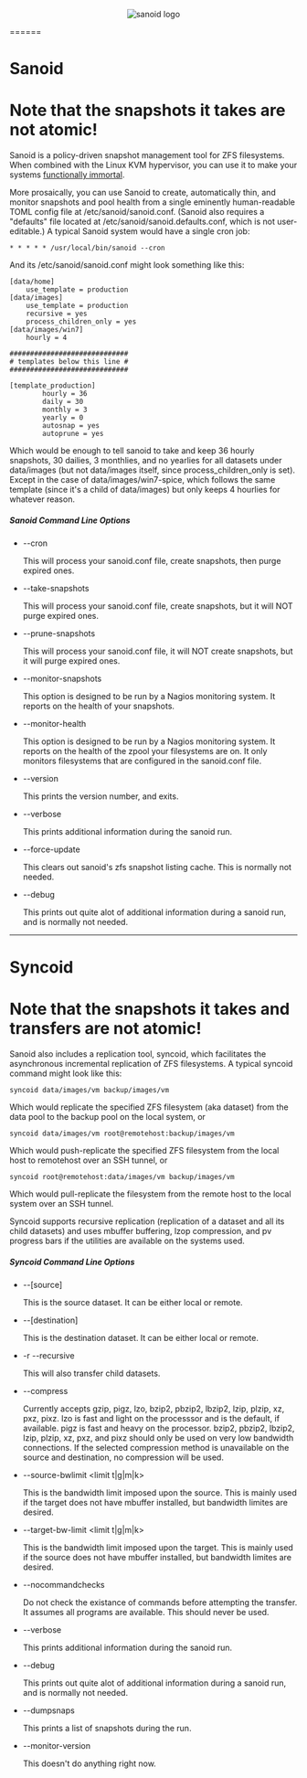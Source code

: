 <p align="center"><img src="http://www.openoid.net/wp-content/themes/openoid/images/sanoid_logo.png" alt="sanoid logo" title="sanoid logo"></p>
======

# Sanoid

# Note that the snapshots it takes are not atomic!

Sanoid is a policy-driven snapshot management tool for ZFS filesystems.  When combined with the Linux KVM hypervisor, you can use it to make your systems <a href="http://openoid.net/transcend" target="_blank">functionally immortal</a>.

More prosaically, you can use Sanoid to create, automatically thin, and monitor snapshots and pool health from a single eminently human-readable TOML config file at /etc/sanoid/sanoid.conf.  (Sanoid also requires a "defaults" file located at /etc/sanoid/sanoid.defaults.conf, which is not user-editable.)  A typical Sanoid system would have a single cron job:
```
* * * * * /usr/local/bin/sanoid --cron
```

And its /etc/sanoid/sanoid.conf might look something like this:

```
[data/home]
	use_template = production
[data/images]
	use_template = production
	recursive = yes
	process_children_only = yes
[data/images/win7]
	hourly = 4

#############################
# templates below this line #
#############################

[template_production]
        hourly = 36
        daily = 30
        monthly = 3
        yearly = 0
        autosnap = yes
        autoprune = yes
```

Which would be enough to tell sanoid to take and keep 36 hourly snapshots, 30 dailies, 3 monthlies, and no yearlies for all datasets under data/images (but not data/images itself, since process_children_only is set).  Except in the case of data/images/win7-spice, which follows the same template (since it's a child of data/images) but only keeps 4 hourlies for whatever reason.

##### Sanoid Command Line Options

+ --cron

 	This will process your sanoid.conf file, create snapshots, then purge expired ones.

+ --take-snapshots

	This will process your sanoid.conf file, create snapshots, but it will NOT purge expired ones.
	
+ --prune-snapshots

	This will process your sanoid.conf file, it will NOT create snapshots, but it will purge expired ones.
	
+ --monitor-snapshots

	This option is designed to be run by a Nagios monitoring system. It reports on the health of your snapshots.
	
+ --monitor-health

	This option is designed to be run by a Nagios monitoring system. It reports on the health of the zpool your filesystems are on. It only monitors filesystems that are configured in the sanoid.conf file.
	
+ --version

	This prints the version number, and exits.

+ --verbose

	This prints additional information during the sanoid run.

+ --force-update

	This clears out sanoid's zfs snapshot listing cache. This is normally not needed.

+ --debug

	This prints out quite alot of additional information during a sanoid run, and is normally not needed.



----------

# Syncoid

# Note that the snapshots it takes and transfers are not atomic!

Sanoid also includes a replication tool, syncoid, which facilitates the asynchronous incremental replication of ZFS filesystems.  A typical syncoid command might look like this:

```
syncoid data/images/vm backup/images/vm
```

Which would replicate the specified ZFS filesystem (aka dataset) from the data pool to the backup pool on the local system, or

```
syncoid data/images/vm root@remotehost:backup/images/vm
```

Which would push-replicate the specified ZFS filesystem from the local host to remotehost over an SSH tunnel, or

```
syncoid root@remotehost:data/images/vm backup/images/vm
```

Which would pull-replicate the filesystem from the remote host to the local system over an SSH tunnel.

Syncoid supports recursive replication (replication of a dataset and all its child datasets) and uses mbuffer buffering, lzop compression, and pv progress bars if the utilities are available on the systems used.

##### Syncoid Command Line Options

+ --[source]

	This is the source dataset. It can be either local or remote.

+ --[destination]

	This is the destination dataset. It can be either local or remote.

+ -r --recursive

	This will also transfer child datasets.

+ --compress <compression type>

	Currently accepts gzip, pigz, lzo, bzip2, pbzip2, lbzip2, lzip, plzip, xz, pxz, pixz. lzo is fast and light on the processsor and is the default, if available. pigz is fast and heavy on the processor.  bzip2, pbzip2, lbzip2, lzip, plzip, xz, pxz, and pixz should only be used on very low bandwidth connections. If the selected compression method is unavailable on the source and destination, no compression will be used.

+ --source-bwlimit <limit t|g|m|k>

	This is the bandwidth limit imposed upon the source. This is mainly used if the target does not have mbuffer installed, but bandwidth limites are desired.

+ --target-bw-limit <limit t|g|m|k>

	This is the bandwidth limit imposed upon the target. This is mainly used if the source does not have mbuffer installed, but bandwidth limites are desired.

+ --nocommandchecks

	Do not check the existance of commands before attempting the transfer. It assumes all programs are available. This should never be used.

+ --verbose

	This prints additional information during the sanoid run.

+ --debug

	This prints out quite alot of additional information during a sanoid run, and is normally not needed.

+ --dumpsnaps

	This prints a list of snapshots during the run.

+ --monitor-version

	This doesn't do anything right now.

